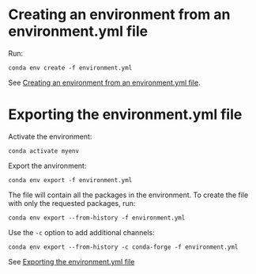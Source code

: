 # Creating an environment from an environment.yml file

Run:

```
conda env create -f environment.yml
```

See [Creating an environment from an environment.yml file](https://docs.conda.io/projects/conda/en/latest/user-guide/tasks/manage-environments.html#creating-an-environment-from-an-environment-yml-file).

# Exporting the environment.yml file

Activate the environment:

```
conda activate myenv
```

Export the anvironment:

```
conda env export -f environment.yml
```

The file will contain all the packages in the environment. To create the file with only the requested packages, run:

```
conda env export --from-history -f environment.yml
```

Use the `-c` option to add additional channels:

```
conda env export --from-history -c conda-forge -f environment.yml
```


See [Exporting the environment.yml file](https://docs.conda.io/projects/conda/en/latest/user-guide/tasks/manage-environments.html#exporting-the-environment-yml-file)
